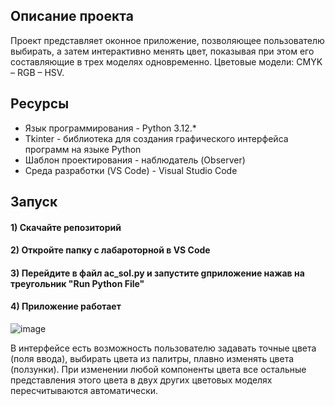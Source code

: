 ## Описание проекта

Проект представляет оконное приложение, позволяющее пользователю выбирать, а затем интерактивно менять цвет, показывая при этом его составляющие в трех моделях одновременно.
Цветовые модели: CMYK – RGB – HSV.

## Ресурсы

* Язык программирования - Python 3.12.*
* Tkinter - библиотека для создания графического интерфейса программ на языке Python
* Шаблон проектирования - наблюдатель (Observer)
* Среда разработки (VS Code) - Visual Studio Code

## Запуск

#### 1) Скачайте репозиторий
#### 2) Откройте папку с лабароторной в VS Code
#### 3) Перейдите в файл ac_sol.py и запустите gприложение нажав на треугольник "Run Python File"
#### 4) Приложение работает
![image](https://github.com/user-attachments/assets/20298b02-030b-4011-af50-977bd1268f67)


В интерфейсе есть возможность пользователю задавать точные цвета (поля ввода), выбирать цвета из палитры, плавно изменять цвета (ползунки).
При изменении любой компоненты цвета все остальные представления этого цвета в двух других цветовых моделях пересчитываются автоматически.
